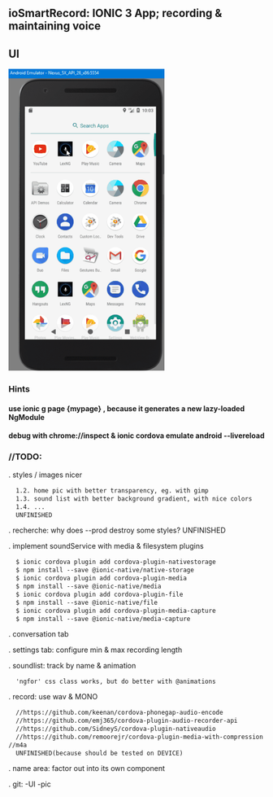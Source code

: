 ## ioSmartRecord: IONIC 3 App; recording & maintaining voice

## UI
![smartrecord](https://raw.githubusercontent.com/privet56/ioSmartRecord/master/lexngclient.on.smartphone.gif)

### Hints
#### use ionic g page {mypage} , because it generates a new lazy-loaded NgModule
#### debug with chrome://inspect & ionic cordova emulate android --livereload

### //TODO:

. styles / images nicer
``` 1.1. header with partially opaque background, with nice colors
  1.2. home pic with better transparency, eg. with gimp
  1.3. sound list with better background gradient, with nice colors
  1.4. ...
  UNFINISHED
```

. recherche: why does --prod destroy some styles?
  UNFINISHED

. implement soundService with media & filesystem plugins
``` used native cordova/ioni plugins:
  $ ionic cordova plugin add cordova-plugin-nativestorage
  $ npm install --save @ionic-native/native-storage
  $ ionic cordova plugin add cordova-plugin-media
  $ npm install --save @ionic-native/media
  $ ionic cordova plugin add cordova-plugin-file
  $ npm install --save @ionic-native/file
  $ ionic cordova plugin add cordova-plugin-media-capture
  $ npm install --save @ionic-native/media-capture
```

. conversation tab

. settings tab: configure min & max recording length

. soundlist: track by name & animation
``` partly DONE:
  'ngfor' css class works, but do better with @animations
```

. record: use wav & MONO
``` //https://ionicframework.com/docs/native/media-capture/
  //https://github.com/keenan/cordova-phonegap-audio-encode
  //https://github.com/emj365/cordova-plugin-audio-recorder-api
  //https://github.com/SidneyS/cordova-plugin-nativeaudio
  //https://github.com/remoorejr/cordova-plugin-media-with-compression  //m4a 
  UNFINISHED(because should be tested on DEVICE)
```

. name area: factor out into its own component

. git: -UI -pic
